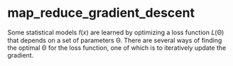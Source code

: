 # map_reduce_gradient_descent
Some statistical models 𝑓(𝑥) are learned by optimizing a loss function 𝐿(Θ) that depends on a set of parameters Θ. There are several ways of finding the optimal Θ for the loss function, one of which is to iteratively update the gradient.
